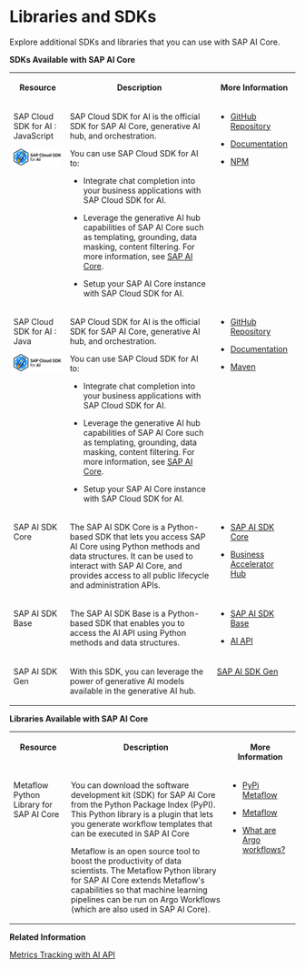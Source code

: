 <!-- loio499309d6e371419fb7a88b7d68c20a31 -->

# Libraries and SDKs

Explore additional SDKs and libraries that you can use with SAP AI Core.

**SDKs Available with SAP AI Core**


<table>
<tr>
<th valign="top">

Resource

</th>
<th valign="top">

Description

</th>
<th valign="top">

More Information

</th>
</tr>
<tr>
<td valign="top">

SAP Cloud SDK for AI : JavaScript

![](images/CloudSDKLogo_7bceb89.png)

</td>
<td valign="top">

SAP Cloud SDK for AI is the official SDK for SAP AI Core, generative AI hub, and orchestration.

You can use SAP Cloud SDK for AI to:

-   Integrate chat completion into your business applications with SAP Cloud SDK for AI.

-   Leverage the generative AI hub capabilities of SAP AI Core such as templating, grounding, data masking, content filtering. For more information, see [SAP AI Core](https://help.sap.com/docs/AI_CORE/2d6c5984063c40a59eda62f4a9135bee/d029a32c22fb45fbb607e6a2c48c8a0e.html).

-   Setup your SAP AI Core instance with SAP Cloud SDK for AI.




</td>
<td valign="top">

-   [GitHub Repository](https://github.com/SAP/ai-sdk-js)

-   [Documentation](https://sap.github.io/ai-sdk/)

-   [NPM](https://www.npmjs.com/search?q=%40sap-ai-sdk)




</td>
</tr>
<tr>
<td valign="top">

SAP Cloud SDK for AI : Java

![](images/CloudSDKLogo_7bceb89.png)

</td>
<td valign="top">

SAP Cloud SDK for AI is the official SDK for SAP AI Core, generative AI hub, and orchestration.

You can use SAP Cloud SDK for AI to:

-   Integrate chat completion into your business applications with SAP Cloud SDK for AI.

-   Leverage the generative AI hub capabilities of SAP AI Core such as templating, grounding, data masking, content filtering. For more information, see [SAP AI Core](https://help.sap.com/docs/AI_CORE/2d6c5984063c40a59eda62f4a9135bee/d029a32c22fb45fbb607e6a2c48c8a0e.html).

-   Setup your SAP AI Core instance with SAP Cloud SDK for AI.




</td>
<td valign="top">

-   [GitHub Repository](https://github.com/SAP/ai-sdk-java)

-   [Documentation](https://sap.github.io/ai-sdk/)

-   [Maven](https://central.sonatype.com/search?smo=true&namespace=com.sap.ai.sdk)




</td>
</tr>
<tr>
<td valign="top">

SAP AI SDK Core 

</td>
<td valign="top">

The SAP AI SDK Core is a Python-based SDK that lets you access SAP AI Core using Python methods and data structures. It can be used to interact with SAP AI Core, and provides access to all public lifecycle and administration APIs.

</td>
<td valign="top">

-   [SAP AI SDK Core](https://pypi.org/project/sap-ai-sdk-core/)

-   [Business Accelerator Hub](https://api.sap.com/package/SAPAICore/overview)




</td>
</tr>
<tr>
<td valign="top">

SAP AI SDK Base 

</td>
<td valign="top">

The SAP AI SDK Base is a Python-based SDK that enables you to access the AI API using Python methods and data structures.

</td>
<td valign="top">

-   [SAP AI SDK Base](https://pypi.org/project/sap-ai-sdk-base/)

-   [AI API](https://help.sap.com/doc/2cefe221fddf410aab23dce890b5c603/CLOUD/en-US/index.html)




</td>
</tr>
<tr>
<td valign="top">

SAP AI SDK Gen

</td>
<td valign="top">

With this SDK, you can leverage the power of generative AI models available in the generative AI hub.

</td>
<td valign="top">

[SAP AI SDK Gen](https://help.sap.com/doc/generative-ai-hub-sdk/CLOUD/en-US/index.html)

</td>
</tr>
</table>

**Libraries Available with SAP AI Core**


<table>
<tr>
<th valign="top">

Resource

</th>
<th valign="top">

Description

</th>
<th valign="top">

More Information

</th>
</tr>
<tr>
<td valign="top">

Metaflow Python Library for SAP AI Core 

</td>
<td valign="top">

You can download the software development kit \(SDK\) for SAP AI Core from the Python Package Index \(PyPI\). This Python library is a plugin that lets you generate workflow templates that can be executed in SAP AI Core

Metaflow is an open source tool to boost the productivity of data scientists. The Metaflow Python library for SAP AI Core extends Metaflow's capabilities so that machine learning pipelines can be run on Argo Workflows \(which are also used in SAP AI Core\).

</td>
<td valign="top">

-   [PyPi Metaflow](https://pypi.org/project/sap-ai-core-metaflow/)

-   [Metaflow](https://metaflow.org/)

-   [What are Argo workflows?](https://argoproj.github.io/argo-workflows/)




</td>
</tr>
</table>

**Related Information**  


[Metrics Tracking with AI API](metrics-tracking-with-ai-api-9a335bd.md "You can use AI API to track and fetch metrics for executions and models. In addition, metrics can be compared using the SAP AI Launchpad interface.")


